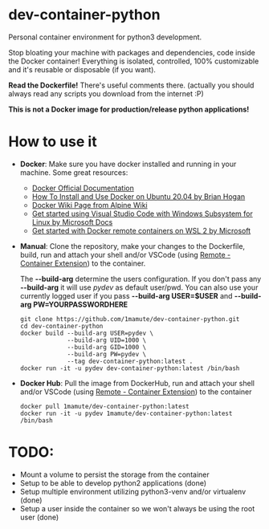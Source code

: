 # dev-container-python

Personal container environment for python3 development.

Stop bloating your machine with packages and dependencies, code inside the Docker container! Everything is isolated, controlled, 100% customizable and it's reusable or disposable (if you want).

**Read the Dockerfile!** There's useful comments there. (actually you should always read any scripts you download from the internet :P)

**This is not a Docker image for production/release python applications!**

# How to use it

- **Docker**:
  Make sure you have docker installed and running in your machine.
  Some great resources:

  - [Docker Official Documentation](https://docs.docker.com/get-started/)
  - [How To Install and Use Docker on Ubuntu 20.04 by Brian Hogan](https://www.digitalocean.com/community/tutorials/how-to-install-and-use-docker-on-ubuntu-20-04)
  - [Docker Wiki Page from Alpine Wiki](https://wiki.alpinelinux.org/wiki/Docker)
  - [Get started using Visual Studio Code with Windows Subsystem for Linux by Microsoft Docs](https://docs.microsoft.com/pt-br/windows/wsl/tutorials/wsl-vscode)
  - [Get started with Docker remote containers on WSL 2 by Microsoft](https://docs.microsoft.com/pt-br/windows/wsl/tutorials/wsl-containers)

- **Manual**:
  Clone the repository, make your changes to the Dockerfile, build, run and attach your shell and/or VSCode (using [Remote - Container Extension](https://marketplace.visualstudio.com/items?itemName=ms-vscode-remote.remote-containers)) to the container.

  The **--build-arg** determine the users configuration. If you don't pass any **--build-arg** it will use _pydev_ as default user/pwd. You can also use your currently logged user if you pass **--build-arg USER=$USER** and **--build-arg PW=YOURPASSWORDHERE**
  ```
  git clone https://github.com/1mamute/dev-container-python.git
  cd dev-container-python
  docker build --build-arg USER=pydev \
               --build-arg UID=1000 \
               --build-arg GID=1000 \
               --build-arg PW=pydev \
               --tag dev-container-python:latest .
  docker run -it -u pydev dev-container-python:latest /bin/bash
  ```

- **Docker Hub**:
  Pull the image from DockerHub, run and attach your shell and/or VSCode (using [Remote - Container Extension](https://marketplace.visualstudio.com/items?itemName=ms-vscode-remote.remote-containers)) to the container
  ```
  docker pull 1mamute/dev-container-python:latest
  docker run -it -u pydev 1mamute/dev-container-python:latest /bin/bash
  ```

# TODO:

- Mount a volume to persist the storage from the container
- Setup to be able to develop python2 applications (done)
- Setup multiple environment utilizing python3-venv and/or virtualenv (done) 
- Setup a user inside the container so we won't always be using the root user (done)
